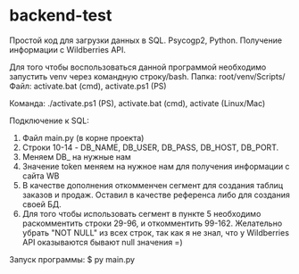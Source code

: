 # backend-test
Простой код для загрузки данных в SQL. Psycogp2, Python. Получение информации с Wildberries API.

Для того чтобы воспользоваться данной программой необходимо запустить venv через командную строку/bash.
Папка: root/venv/Scripts/
Файл: activate.bat (cmd), activate.ps1 (PS)

Команда: ./activate.ps1 (PS), activate.bat (cmd), activate (Linux/Mac)

Подключение к SQL:
1. Файл main.py (в корне проекта)
2. Строки 10-14 - DB_NAME, DB_USER, DB_PASS, DB_HOST, DB_PORT.
3. Меняем DB_ на нужные нам
4. Значение token меняем на нужное нам для получения информации с сайта WB
5. В качестве дополнения откомменчен сегмент для создания таблиц заказов и продаж. Оставил в качестве референса либо для создания своей БД.
6. Для того чтобы использовать сегмент в пункте 5 необходимо раскомментить строки 29-96, и откомментить 99-162. Желательно убрать "NOT NULL" из всех строк, так как я не знал, что у Wildberries API оказываются бывают null значения =)

Запуск программы: 
$ py main.py
